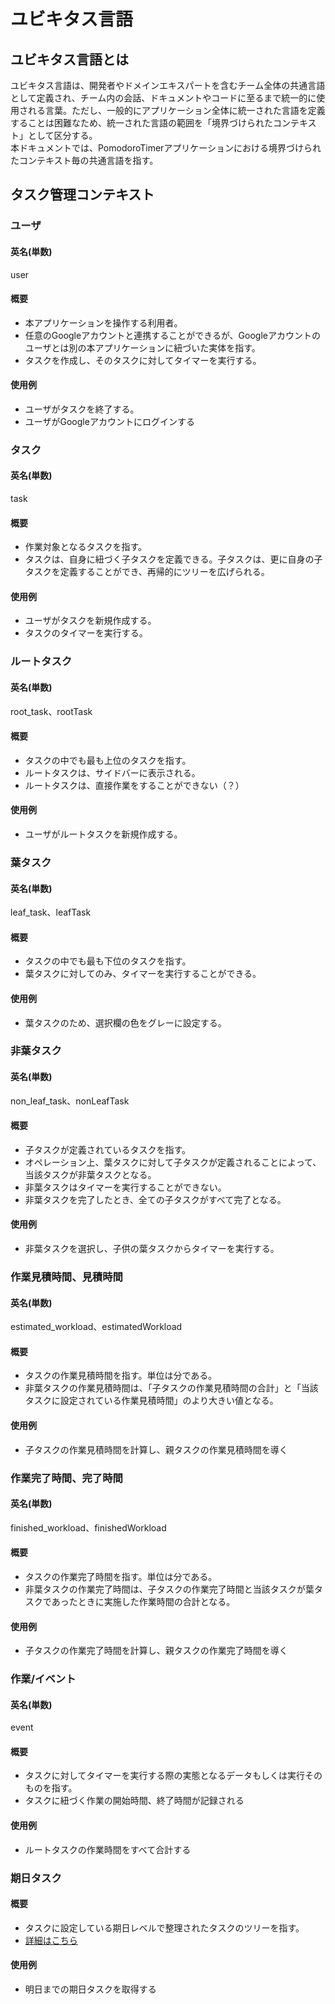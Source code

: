 # ユビキタス言語

## ユビキタス言語とは
ユビキタス言語は、開発者やドメインエキスパートを含むチーム全体の共通言語として定義され、チーム内の会話、ドキュメントやコードに至るまで統一的に使用される言葉。ただし、一般的にアプリケーション全体に統一された言語を定義することは困難なため、統一された言語の範囲を「境界づけられたコンテキスト」として区分する。  
本ドキュメントでは、PomodoroTimerアプリケーションにおける境界づけられたコンテキスト毎の共通言語を指す。

## タスク管理コンテキスト

### ユーザ
#### 英名(単数)
user
#### 概要
- 本アプリケーションを操作する利用者。  
- 任意のGoogleアカウントと連携することができるが、Googleアカウントのユーザとは別の本アプリケーションに紐づいた実体を指す。
- タスクを作成し、そのタスクに対してタイマーを実行する。  
#### 使用例
- ユーザがタスクを終了する。
- ユーザがGoogleアカウントにログインする

### タスク
#### 英名(単数)
task
#### 概要
- 作業対象となるタスクを指す。  
- タスクは、自身に紐づく子タスクを定義できる。子タスクは、更に自身の子タスクを定義することができ、再帰的にツリーを広げられる。
#### 使用例
- ユーザがタスクを新規作成する。
- タスクのタイマーを実行する。

### ルートタスク
#### 英名(単数)
root_task、rootTask
#### 概要
- タスクの中でも最も上位のタスクを指す。  
- ルートタスクは、サイドバーに表示される。
- ルートタスクは、直接作業をすることができない（？）
#### 使用例
- ユーザがルートタスクを新規作成する。

### 葉タスク
#### 英名(単数)
leaf_task、leafTask
#### 概要
- タスクの中でも最も下位のタスクを指す。  
- 葉タスクに対してのみ、タイマーを実行することができる。
#### 使用例
- 葉タスクのため、選択欄の色をグレーに設定する。

### 非葉タスク
#### 英名(単数)
non_leaf_task、nonLeafTask
#### 概要
- 子タスクが定義されているタスクを指す。  
- オペレーション上、葉タスクに対して子タスクが定義されることによって、当該タスクが非葉タスクとなる。
- 非葉タスクはタイマーを実行することができない。
- 非葉タスクを完了したとき、全ての子タスクがすべて完了となる。
#### 使用例
- 非葉タスクを選択し、子供の葉タスクからタイマーを実行する。

### 作業見積時間、見積時間
#### 英名(単数)
estimated_workload、estimatedWorkload
#### 概要
- タスクの作業見積時間を指す。単位は分である。
- 非葉タスクの作業見積時間は、「子タスクの作業見積時間の合計」と「当該タスクに設定されている作業見積時間」のより大きい値となる。
#### 使用例
- 子タスクの作業見積時間を計算し、親タスクの作業見積時間を導く

### 作業完了時間、完了時間
#### 英名(単数)
finished_workload、finishedWorkload
#### 概要
- タスクの作業完了時間を指す。単位は分である。
- 非葉タスクの作業完了時間は、子タスクの作業完了時間と当該タスクが葉タスクであったときに実施した作業時間の合計となる。
#### 使用例
- 子タスクの作業完了時間を計算し、親タスクの作業完了時間を導く

### 作業/イベント
#### 英名(単数)
event
#### 概要
- タスクに対してタイマーを実行する際の実態となるデータもしくは実行そのものを指す。
- タスクに紐づく作業の開始時間、終了時間が記録される
#### 使用例
- ルートタスクの作業時間をすべて合計する

### 期日タスク
#### 概要
- タスクに設定している期日レベルで整理されたタスクのツリーを指す。
- [詳細はこちら](../../020.frontend/020.deadline_task/index.md)
#### 使用例
- 明日までの期日タスクを取得する